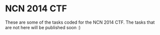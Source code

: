NCN 2014 CTF
============

These are some of the tasks coded for the NCN 2014 CTF. The tasks that are not here will be published soon :)
